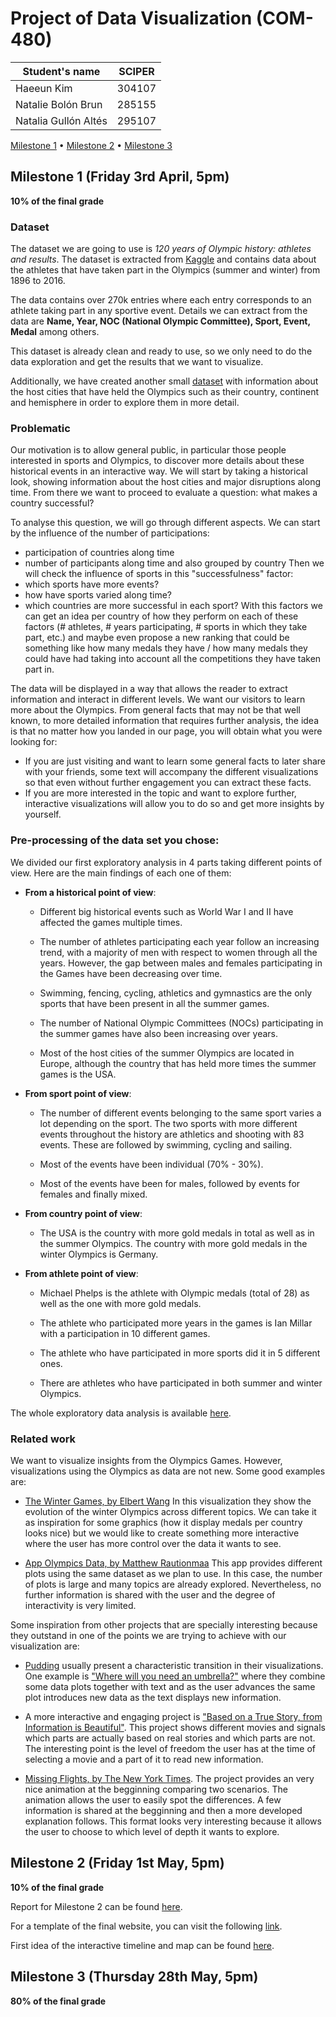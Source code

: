 # Project of Data Visualization (COM-480)

| Student's name | SCIPER |
| -------------- | ------ |
| Haeeun Kim|304107 |
| Natalie Bolón Brun|285155 |
| Natalia Gullón Altés|295107 |

[Milestone 1](#milestone-1-friday-3rd-april-5pm) • [Milestone 2](#milestone-2-friday-1st-may-5pm) • [Milestone 3](#milestone-3-thursday-28th-may-5pm)

## Milestone 1 (Friday 3rd April, 5pm)

**10% of the final grade**

### Dataset

The dataset we are going to use is *120 years of Olympic history: athletes and results*. The dataset is extracted from  [Kaggle](https://www.kaggle.com/heesoo37/120-years-of-olympic-history-athletes-and-results) and contains data about the athletes that have taken part in the Olympics (summer and winter) from 1896 to 2016. 

The data contains over 270k entries where each entry corresponds to an athlete taking part in any sportive event. Details we can extract from the data are **Name, Year, NOC (National Olympic Committee), Sport, Event, Medal** among others. 

This dataset is already clean and ready to use, so we only need to do the data exploration and get the results that we want to visualize.

Additionally, we have created another small [dataset](data/host_cities.csv) with information about the host cities that have held the Olympics such as their country, continent and hemisphere in order to explore them in more detail.

### Problematic

Our motivation is to allow general public, in particular those people interested in sports and Olympics, to discover more details about these historical events in an interactive way. We will start by taking a historical look, showing information about the host cities and major disruptions along time. From there we want to proceed to evaluate a question: what makes a country successful? 

To analyse this question, we will go through different aspects. We can start by the influence of the number of participations: 
* participation of countries along time
* number of participants along time and also grouped by country
Then we will check the influence of sports in this "successfulness" factor:
* which sports have more events?
* how have sports varied along time? 
* which countries are more successful in each sport?
With this factors we can get an idea per country of how they perform on each of these factors (# athletes, # years participating, # sports in which they take part, etc.) and maybe even propose a new ranking that could be something like how many medals they have / how many medals they could have had taking into account all the competitions they have taken part in.

The data will be displayed in a way that allows the reader to extract information and interact in different levels. We want our visitors to learn more about the Olympics. From general facts that may not be that well known, to more detailed information that requires further analysis, the idea is that no matter how you landed in our page, you will obtain what you were looking for:

*	If you are just visiting and want to learn some general facts to later share with your friends, some text will accompany the different visualizations so that even without further engagement you can extract these facts.
*	If you are more interested in the topic and want to explore further, interactive visualizations will allow you to do so and get more insights by yourself.


### Pre-processing of the data set you chose:

We divided our first exploratory analysis in 4 parts taking different points of view. Here are the main findings of each one of them:

* **From a historical point of view**:

  * Different big historical events such as World War I and II have affected the games multiple times.
  
  * The number of athletes participating each year follow an increasing trend, with a majority of men with respect to women through all the years. However, the gap between males and females participating in the Games have been decreasing over time.
  
  * Swimming, fencing, cycling, athletics and gymnastics are the only sports that have been present in all the summer games.

  * The number of National Olympic Committees (NOCs) participating in the summer games have also been increasing over years. 
  
  * Most of the host cities of the summer Olympics are located in Europe, although the country that has held more times the summer games is the USA.
  
* **From sport point of view**:

  * The number of different events belonging to the same sport varies a lot depending on the sport. The two sports with more different events throughout the history are athletics and shooting with 83 events. These are followed by swimming, cycling and sailing. 
  
  * Most of the events have been individual (70% - 30%).
  
  * Most of the events have been for males, followed by events for females and finally mixed.
  
* **From country point of view**:

  * The USA is the country with more gold medals in total as well as in the summer Olympics. The country with more gold medals in the winter Olympics is Germany. 
  
* **From athlete point of view**:

  * Michael Phelps is the athlete with Olympic medals (total of 28) as well as the one with more gold medals.
  
  * The athlete who participated more years in the games is Ian Millar with a participation in 10 different games.

  *	The athlete who have participated in more sports did it in 5 different ones.
  
  * There are athletes who have participated in both summer and winter Olympics.
  
The whole exploratory data analysis is available [here](data_exploration.ipynb).

### Related work

We want to visualize insights from the Olympics Games. However, visualizations using the Olympics as data are not new. Some good examples are:

* [The Winter Games, by Elbert Wang](https://www.dremio.com/the-winter-olympics/)
In this visualization they show the evolution of the winter Olympics across different topics. We can take it as inspiration for some graphics (how it display medals per country looks nice) but we would like to create something more interactive where the user has more control over the data it wants to see. 

* [App Olympics Data, by Matthew Rautionmaa](https://matthewrautionmaa.shinyapps.io/Olympic_Shiny/) 
This app provides different plots using the same dataset as we plan to use. In this case, the number of plots is large and many topics are already explored. Nevertheless, no further information is shared with the user and the degree of interactivity is very limited. 

Some inspiration from other projects that are specially interesting because they outstand in one of the points we are trying to achieve with our visualization are: 

* [Pudding](https://pudding.cool/) usually present a characteristic transition in their visualizations. One example is ["Where will you need an umbrella?"](https://pudding.cool/2020/02/rain/) where they combine some data plots together with text and as the user advances the same plot introduces new data as the text displays new information. 

* A more interactive and engaging project is ["Based on a True Story, from Information is Beautiful"](https://informationisbeautiful.net/visualizations/based-on-a-true-true-story/). This project shows different movies and signals which parts are actually based on real stories and which parts are not. The interesting point is the level of freedom the user has at the time of selecting a movie and a part of it to read new information. 

* [Missing Flights, by The New York Times](https://www.nytimes.com/interactive/2020/02/21/business/coronavirus-airline-travel.html). The project provides an very nice animation at the begginning comparing two scenarios. The animation allows the user to easily spot the differences. A few information is shared at the begginning and then a more developed explanation follows. This format looks very interesting because it allows the user to choose to which level of depth it wants to explore. 



## Milestone 2 (Friday 1st May, 5pm)

**10% of the final grade**

Report for Milestone 2 can be found [here](https://github.com/com-480-data-visualization/com-480-project-knn-viz/blob/master/Milestone2_Dataviz.pdf).

For a template of the final website, you can visit the following [link](https://com-480-data-visualization.github.io/com-480-project-knn-viz/website/index.html).

First idea of the interactive timeline and map can be found [here](https://com-480-data-visualization.github.io/com-480-project-knn-viz/try_plots/map.html).


## Milestone 3 (Thursday 28th May, 5pm)

**80% of the final grade**

